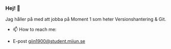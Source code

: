### Hej! 👋

Jag håller på med att jobba på Moment 1 som heter Versionshantering & Git.

- 📫 How to reach me:

+ E-post giin1900@student.miiun.se

<!--
**jbbreil/jbbreil** is a ✨ _special_ ✨ repository because its `README.md` (this file) appears on your GitHub profile.

Here are some ideas to get you started:

- 🔭 I’m currently working on ...
- 🌱 I’m currently learning ...
- 👯 I’m looking to collaborate on ...
- 🤔 I’m looking for help with ...
- 💬 Ask me about ...
- 📫 How to reach me: ...
- 😄 Pronouns: ...
- ⚡ Fun fact: ...
-->
